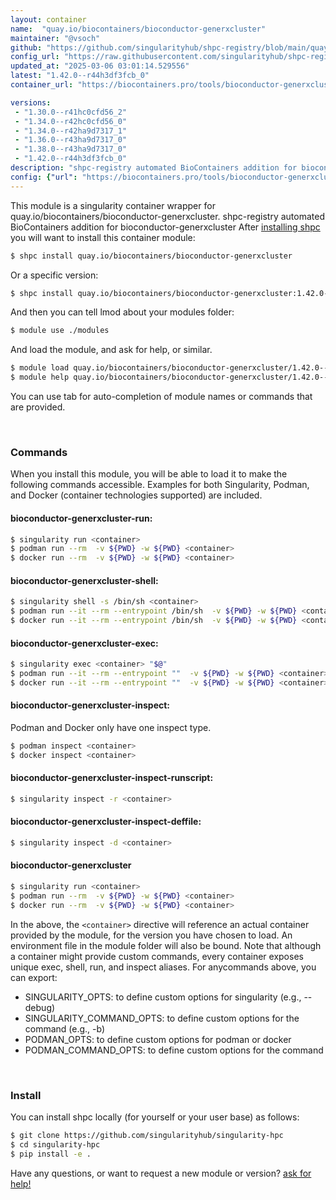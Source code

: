 ```yaml
---
layout: container
name:  "quay.io/biocontainers/bioconductor-generxcluster"
maintainer: "@vsoch"
github: "https://github.com/singularityhub/shpc-registry/blob/main/quay.io/biocontainers/bioconductor-generxcluster/container.yaml"
config_url: "https://raw.githubusercontent.com/singularityhub/shpc-registry/main/quay.io/biocontainers/bioconductor-generxcluster/container.yaml"
updated_at: "2025-03-06 03:01:14.529556"
latest: "1.42.0--r44h3df3fcb_0"
container_url: "https://biocontainers.pro/tools/bioconductor-generxcluster"

versions:
 - "1.30.0--r41hc0cfd56_2"
 - "1.34.0--r42hc0cfd56_0"
 - "1.34.0--r42ha9d7317_1"
 - "1.36.0--r43ha9d7317_0"
 - "1.38.0--r43ha9d7317_0"
 - "1.42.0--r44h3df3fcb_0"
description: "shpc-registry automated BioContainers addition for bioconductor-generxcluster"
config: {"url": "https://biocontainers.pro/tools/bioconductor-generxcluster", "maintainer": "@vsoch", "description": "shpc-registry automated BioContainers addition for bioconductor-generxcluster", "latest": {"1.42.0--r44h3df3fcb_0": "sha256:c92ce029463e5d57e1f689714c9823ac118ffe053ac37e505dfd3aa2aca81b69"}, "tags": {"1.30.0--r41hc0cfd56_2": "sha256:f7efd6b08460fb73df4e389200b2ca8749c6d3807fa3eeaea4acd2553eba606d", "1.34.0--r42hc0cfd56_0": "sha256:efe76aaae4ee8c8d1a1799c3694dea5c43f4e80a0510f70826eb4517b99eac37", "1.34.0--r42ha9d7317_1": "sha256:c9189410c5923dd9a1725bf265e035d780daa698455e3d464e3ee5e662f8f9f8", "1.36.0--r43ha9d7317_0": "sha256:a028f506340e1458bbfe94a01c8525ae60dda0d55c3b38fb2814b74bcd272902", "1.38.0--r43ha9d7317_0": "sha256:11bef2376a8145df8756364b28c129b388ad0820dfc9ffba8d8c4412d09c8739", "1.42.0--r44h3df3fcb_0": "sha256:c92ce029463e5d57e1f689714c9823ac118ffe053ac37e505dfd3aa2aca81b69"}, "docker": "quay.io/biocontainers/bioconductor-generxcluster"}
---
```


This module is a singularity container wrapper for quay.io/biocontainers/bioconductor-generxcluster.
shpc-registry automated BioContainers addition for bioconductor-generxcluster
After [installing shpc](#install) you will want to install this container module:


```bash
$ shpc install quay.io/biocontainers/bioconductor-generxcluster
```

Or a specific version:

```bash
$ shpc install quay.io/biocontainers/bioconductor-generxcluster:1.42.0--r44h3df3fcb_0
```

And then you can tell lmod about your modules folder:

```bash
$ module use ./modules
```

And load the module, and ask for help, or similar.

```bash
$ module load quay.io/biocontainers/bioconductor-generxcluster/1.42.0--r44h3df3fcb_0
$ module help quay.io/biocontainers/bioconductor-generxcluster/1.42.0--r44h3df3fcb_0
```

You can use tab for auto-completion of module names or commands that are provided.

<br>

### Commands

When you install this module, you will be able to load it to make the following commands accessible.
Examples for both Singularity, Podman, and Docker (container technologies supported) are included.

#### bioconductor-generxcluster-run:

```bash
$ singularity run <container>
$ podman run --rm  -v ${PWD} -w ${PWD} <container>
$ docker run --rm  -v ${PWD} -w ${PWD} <container>
```

#### bioconductor-generxcluster-shell:

```bash
$ singularity shell -s /bin/sh <container>
$ podman run --it --rm --entrypoint /bin/sh  -v ${PWD} -w ${PWD} <container>
$ docker run --it --rm --entrypoint /bin/sh  -v ${PWD} -w ${PWD} <container>
```

#### bioconductor-generxcluster-exec:

```bash
$ singularity exec <container> "$@"
$ podman run --it --rm --entrypoint ""  -v ${PWD} -w ${PWD} <container> "$@"
$ docker run --it --rm --entrypoint ""  -v ${PWD} -w ${PWD} <container> "$@"
```

#### bioconductor-generxcluster-inspect:

Podman and Docker only have one inspect type.

```bash
$ podman inspect <container>
$ docker inspect <container>
```

#### bioconductor-generxcluster-inspect-runscript:

```bash
$ singularity inspect -r <container>
```

#### bioconductor-generxcluster-inspect-deffile:

```bash
$ singularity inspect -d <container>
```



#### bioconductor-generxcluster

```bash
$ singularity run <container>
$ podman run --rm  -v ${PWD} -w ${PWD} <container>
$ docker run --rm  -v ${PWD} -w ${PWD} <container>
```


In the above, the `<container>` directive will reference an actual container provided
by the module, for the version you have chosen to load. An environment file in the
module folder will also be bound. Note that although a container
might provide custom commands, every container exposes unique exec, shell, run, and
inspect aliases. For anycommands above, you can export:

 - SINGULARITY_OPTS: to define custom options for singularity (e.g., --debug)
 - SINGULARITY_COMMAND_OPTS: to define custom options for the command (e.g., -b)
 - PODMAN_OPTS: to define custom options for podman or docker
 - PODMAN_COMMAND_OPTS: to define custom options for the command

<br>

### Install

You can install shpc locally (for yourself or your user base) as follows:

```bash
$ git clone https://github.com/singularityhub/singularity-hpc
$ cd singularity-hpc
$ pip install -e .
```

Have any questions, or want to request a new module or version? [ask for help!](https://github.com/singularityhub/singularity-hpc/issues)